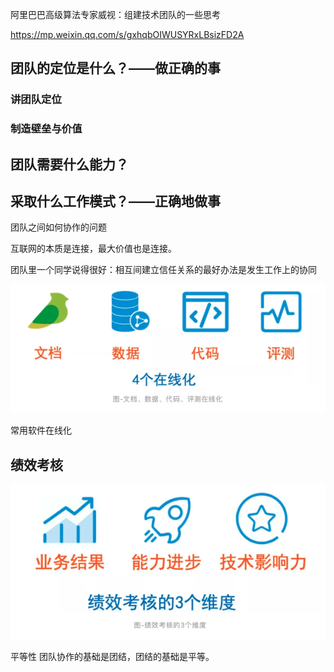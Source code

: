

阿里巴巴高级算法专家威视：组建技术团队的一些思考


https://mp.weixin.qq.com/s/gxhqbOIWUSYRxLBsizFD2A


## 团队的定位是什么？——做正确的事

### 讲团队定位


### 制造壁垒与价值


## 团队需要什么能力？



## 采取什么工作模式？——正确地做事

团队之间如何协作的问题


互联网的本质是连接，最大价值也是连接。

团队里一个同学说得很好：相互间建立信任关系的最好办法是发生工作上的协同


![](images/四个在线化.png)

常用软件在线化


## 绩效考核


![](images/绩效考核.png)


平等性
团队协作的基础是团结，团结的基础是平等。

